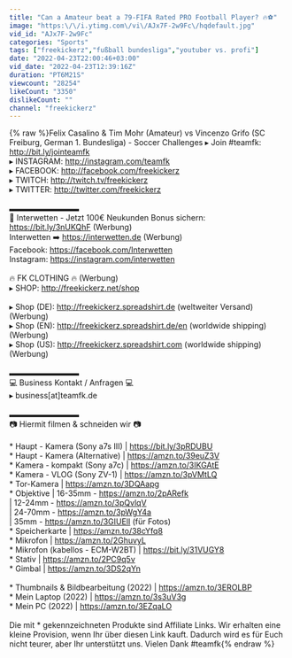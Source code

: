 ```yaml
---
title: "Can a Amateur beat a 79-FIFA Rated PRO Football Player? 🔥⚽"
image: "https:\/\/i.ytimg.com\/vi\/AJx7F-2w9Fc\/hqdefault.jpg"
vid_id: "AJx7F-2w9Fc"
categories: "Sports"
tags: ["freekickerz","fußball bundesliga","youtuber vs. profi"]
date: "2022-04-23T22:00:46+03:00"
vid_date: "2022-04-23T12:39:16Z"
duration: "PT6M21S"
viewcount: "28254"
likeCount: "3350"
dislikeCount: ""
channel: "freekickerz"
---
```

{% raw %}Felix Casalino &amp; Tim Mohr (Amateur) vs Vincenzo Grifo (SC Freiburg, German 1. Bundesliga) - Soccer Challenges ▸ Join #teamfk: <a rel="nofollow" target="blank" href="http://bit.ly/jointeamfk">http://bit.ly/jointeamfk</a><br />▸ INSTAGRAM: <a rel="nofollow" target="blank" href="http://instagram.com/teamfk">http://instagram.com/teamfk</a><br />▸ FACEBOOK: <a rel="nofollow" target="blank" href="http://facebook.com/freekickerz">http://facebook.com/freekickerz</a><br />▸ TWITCH: <a rel="nofollow" target="blank" href="http://twitch.tv/freekickerz">http://twitch.tv/freekickerz</a><br />▸ TWITTER: <a rel="nofollow" target="blank" href="http://twitter.com/freekickerz">http://twitter.com/freekickerz</a><br /><br />▬▬▬▬▬▬▬▬▬<br />🚀 Interwetten - Jetzt 100€ Neukunden Bonus sichern: <a rel="nofollow" target="blank" href="https://bit.ly/3nUKQhF">https://bit.ly/3nUKQhF</a> (Werbung)<br />Interwetten ➡️ <a rel="nofollow" target="blank" href="https://interwetten.de">https://interwetten.de</a> (Werbung)<br />Facebook: <a rel="nofollow" target="blank" href="https://facebook.com/Interwetten">https://facebook.com/Interwetten</a> <br />Instagram: <a rel="nofollow" target="blank" href="https://instagram.com/interwetten">https://instagram.com/interwetten</a><br /><br />🔥 FK CLOTHING 🔥 (Werbung)<br />▸ SHOP: <a rel="nofollow" target="blank" href="http://freekickerz.net/shop">http://freekickerz.net/shop</a> <br /><br />▸ Shop (DE): <a rel="nofollow" target="blank" href="http://freekickerz.spreadshirt.de">http://freekickerz.spreadshirt.de</a> (weltweiter Versand) (Werbung)<br />▸ Shop (EN): <a rel="nofollow" target="blank" href="http://freekickerz.spreadshirt.de/en">http://freekickerz.spreadshirt.de/en</a> (worldwide shipping) (Werbung)<br />▸ Shop (US): <a rel="nofollow" target="blank" href="http://freekickerz.spreadshirt.com">http://freekickerz.spreadshirt.com</a> (worldwide shipping) (Werbung)<br /><br />▬▬▬▬▬▬▬▬▬<br />💻 Business Kontakt / Anfragen 💻<br />▸ business[at]teamfk.de<br /><br />▬▬▬▬▬▬▬▬▬<br />📷 Hiermit filmen &amp; schneiden wir 📷<br /><br />* Haupt - Kamera (Sony a7s III) | <a rel="nofollow" target="blank" href="https://bit.ly/3pRDUBU">https://bit.ly/3pRDUBU</a><br />* Haupt - Kamera (Alternative) |  <a rel="nofollow" target="blank" href="https://amzn.to/39euZ3V">https://amzn.to/39euZ3V</a><br />* Kamera - kompakt (Sony a7c)  |  <a rel="nofollow" target="blank" href="https://amzn.to/3IKGAtE">https://amzn.to/3IKGAtE</a><br />* Kamera - VLOG (Sony ZV-1) | <a rel="nofollow" target="blank" href="https://amzn.to/3pVMtLQ">https://amzn.to/3pVMtLQ</a> <br />* Tor-Kamera | <a rel="nofollow" target="blank" href="https://amzn.to/3DQAapg">https://amzn.to/3DQAapg</a><br />* Objektive | 16-35mm - <a rel="nofollow" target="blank" href="https://amzn.to/2pARefk">https://amzn.to/2pARefk</a><br />                    | 12-24mm - <a rel="nofollow" target="blank" href="https://amzn.to/3pQvlqV">https://amzn.to/3pQvlqV</a><br />                    | 24-70mm - <a rel="nofollow" target="blank" href="https://amzn.to/3pWgY4a">https://amzn.to/3pWgY4a</a><br />                    | 35mm - <a rel="nofollow" target="blank" href="https://amzn.to/3GIUElI">https://amzn.to/3GIUElI</a> (für Fotos)<br />* Speicherkarte | <a rel="nofollow" target="blank" href="https://amzn.to/38cYfq8">https://amzn.to/38cYfq8</a> <br />* Mikrofon | <a rel="nofollow" target="blank" href="https://amzn.to/2GhuvyL">https://amzn.to/2GhuvyL</a><br />* Mikrofon (kabellos - ECM-W2BT) | <a rel="nofollow" target="blank" href="https://bit.ly/31VUGY8">https://bit.ly/31VUGY8</a><br />* Stativ | <a rel="nofollow" target="blank" href="https://amzn.to/2PC9q5v">https://amzn.to/2PC9q5v</a><br />* Gimbal | <a rel="nofollow" target="blank" href="https://amzn.to/3DS2qYn">https://amzn.to/3DS2qYn</a><br /><br />* Thumbnails &amp; Bildbearbeitung (2022) | <a rel="nofollow" target="blank" href="https://amzn.to/3EROLBP">https://amzn.to/3EROLBP</a><br />* Mein Laptop (2022) | <a rel="nofollow" target="blank" href="https://amzn.to/3s3uV3g">https://amzn.to/3s3uV3g</a><br />* Mein PC (2022) | <a rel="nofollow" target="blank" href="https://amzn.to/3EZqaLO">https://amzn.to/3EZqaLO</a><br /><br />Die mit * gekennzeichneten Produkte sind Affiliate Links. Wir erhalten eine kleine Provision, wenn Ihr über diesen Link kauft. Dadurch wird es für Euch nicht teurer, aber Ihr unterstützt uns. Vielen Dank #teamfk{% endraw %}
